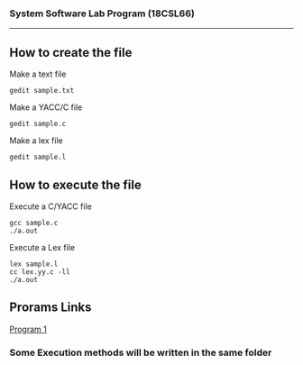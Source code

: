 <div>
<h3>System Software Lab Program (18CSL66)</h3>
</div>

---

## How to create the file

Make a text file
```
gedit sample.txt
```

Make a YACC/C file
```
gedit sample.c
```

Make a lex file
```
gedit sample.l
```

## How to execute the file

Execute a C/YACC file
```
gcc sample.c
./a.out
```

Execute a Lex file
```
lex sample.l
cc lex.yy.c -ll
./a.out
```

## Prorams Links

[Program 1](program1/)


### Some Execution methods will be written in the same folder
